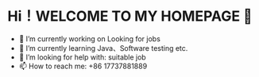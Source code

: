 # Hi！WELCOME TO MY HOMEPAGE 👋
- 🔭 I’m currently working on Looking for jobs
- 🌱 I’m currently learning Java、Software testing etc.
- 🤔 I’m looking for help with: suitable job
- 📫 How to reach me: +86 17737881889
<!--
**nikozsY/nikozsY** is a ✨ _special_ ✨ repository because its `README.md` (this file) appears on your GitHub profile.

Here are some ideas to get you started:


-->

